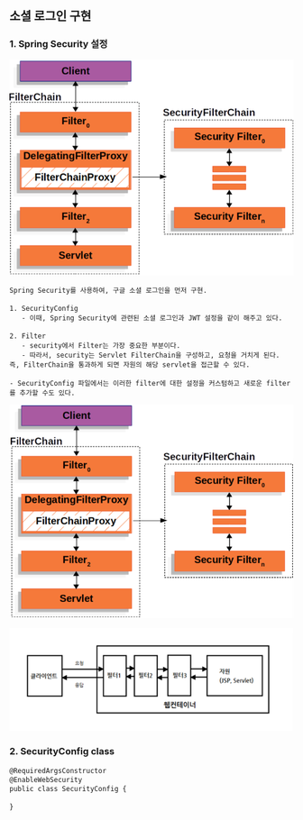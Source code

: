 ## 소셜 로그인 구현

### 1. Spring Security 설정

![filterChain](../img/filterChain.png)

    Spring Security를 사용하여, 구글 소셜 로그인을 먼저 구현.

    1. SecurityConfig
       - 이때, Spring Security에 관련된 소셜 로그인과 JWT 설정을 같이 해주고 있다.

    2. Filter
       - security에서 Filter는 가장 중요한 부분이다.
       - 따라서, security는 Servlet FilterChain을 구성하고, 요청을 거치게 된다. 즉, FilterChain을 통과하게 되면 자원의 해당 servlet을 접근할 수 있다.

    - SecurityConfig 파일에서는 이러한 filter에 대한 설정을 커스텀하고 새로운 filter를 추가할 수도 있다.

![filterChainProxy](../img/filterChainProxy.png) 

![webcontainer](../img/webcontainer.png)

### 2. SecurityConfig class

    @RequiredArgsConstructor
    @EnableWebSecurity
    public class SecurityConfig {

    }